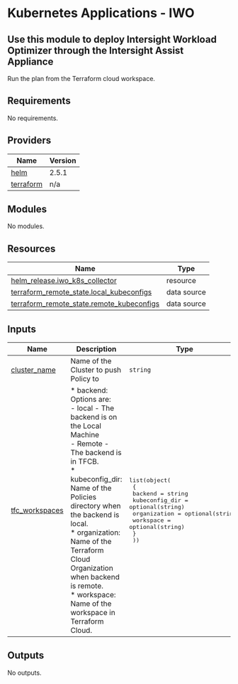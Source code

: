 # Kubernetes Applications - IWO

## Use this module to deploy Intersight Workload Optimizer through the Intersight Assist Appliance

Run the plan from the Terraform cloud workspace.

<!-- BEGINNING OF PRE-COMMIT-TERRAFORM DOCS HOOK -->
## Requirements

No requirements.

## Providers

| Name | Version |
|------|---------|
| <a name="provider_helm"></a> [helm](#provider\_helm) | 2.5.1 |
| <a name="provider_terraform"></a> [terraform](#provider\_terraform) | n/a |

## Modules

No modules.

## Resources

| Name | Type |
|------|------|
| [helm_release.iwo_k8s_collector](https://registry.terraform.io/providers/hashicorp/helm/latest/docs/resources/release) | resource |
| [terraform_remote_state.local_kubeconfigs](https://registry.terraform.io/providers/hashicorp/terraform/latest/docs/data-sources/remote_state) | data source |
| [terraform_remote_state.remote_kubeconfigs](https://registry.terraform.io/providers/hashicorp/terraform/latest/docs/data-sources/remote_state) | data source |

## Inputs

| Name | Description | Type | Default | Required |
|------|-------------|------|---------|:--------:|
| <a name="input_cluster_name"></a> [cluster\_name](#input\_cluster\_name) | Name of the Cluster to push Policy to | `string` | n/a | yes |
| <a name="input_tfc_workspaces"></a> [tfc\_workspaces](#input\_tfc\_workspaces) | * backend: Options are:<br>  - local - The backend is on the Local Machine<br>  - Remote - The backend is in TFCB.<br>* kubeconfig\_dir: Name of the Policies directory when the backend is local.<br>* organization: Name of the Terraform Cloud Organization when backend is remote.<br>* workspace: Name of the workspace in Terraform Cloud. | <pre>list(object(<br>    {<br>      backend        = string<br>      kubeconfig_dir = optional(string)<br>      organization   = optional(string)<br>      workspace      = optional(string)<br>    }<br>  ))</pre> | <pre>[<br>  {<br>    "backend": "remote",<br>    "kubeconfig_dir": "../kubeconfigs/",<br>    "organization": "default",<br>    "workspace": "kubeconfigs"<br>  }<br>]</pre> | no |

## Outputs

No outputs.
<!-- END OF PRE-COMMIT-TERRAFORM DOCS HOOK -->
